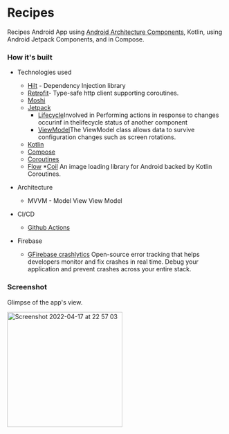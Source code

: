# Recipes
Recipes Android App using [Android Architecture Components](https://developer.android.com/topic/libraries/architecture/), Kotlin, using Android Jetpack Components, and in Compose.

### How it's built

* Technologies used
   
    * [Hilt](https://dagger.dev/hilt//) - Dependency Injection library 
    * [Retrofit](https://square.github.io/retrofit/)- Type-safe http client supporting coroutines.
    * [Moshi](https://github.com/square/moshi)
    * [Jetpack](https://developer.android.com/jetpack)
        * [Lifecycle](https://developer.android.com/topic/libraries/architecture/lifecycle)Involved in Performing actions in response to changes occurinf in thelifecycle status of another component
        * [ViewModel](https://developer.android.com/topic/libraries/architecture/viewmodel)The ViewModel class allows data to survive configuration changes such as screen rotations.
    * [Kotlin](https://kotlinlang.org/)
    * [Compose](https://developer.android.com/jetpack/compose) 
    * [Coroutines](https://kotlinlang.org/docs/reference/coroutines-overview.html)
    * [Flow](https://kotlinlang.org/docs/reference/coroutines/flow.html)
     *[Coil](https://coil-kt.github.io/coil/) An image loading library for Android backed by Kotlin Coroutines. 

* Architecture
    * MVVM - Model View View Model

* CI/CD
    * [Github Actions](https://github.com/actions)

 * Firebase
    * [GFirebase crashlytics](https://firebase.google.com/products/crashlytics)  Open-source error tracking that helps developers monitor and fix crashes in real time. Debug your application and prevent crashes across your entire stack. 
   
  
 ### Screenshot
 
 Glimpse of the app's view.
 
 <img width="266" alt="Screenshot 2022-04-17 at 22 57 03" src="https://user-images.githubusercontent.com/77957614/163733788-6a6a15ed-5e17-44de-ad9d-14afccbb8e09.png">
 
  
